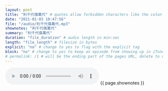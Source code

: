 ```yaml
---
layout: post
title: "利千代傷萬代" # quotes allow forbidden characters like the colon
date: "2021-01-03 10:47:56"
file: "/audio/利千代傷萬代.mp3"
shownotes: "利千代傷萬代"
summary: "利千代傷萬代"
duration: "file_duration" # audio length in min:sec
length: "file_length" # filesize in bytes
explicit: "no" # change to yes to flag with the explicit tag
block: "no" # change to yes to keep an episode from showing up in iTunes
# permalink: /1 # will be the ending part of the pages URL, delete to default to the title
---
```


<audio controls>
<source src="{{site.url}}{{site.baseurl}}{{ page.file }}" type="audio/x-mp3">
Your browser does not support the audio element.
</audio>
{{ page.shownotes }}

